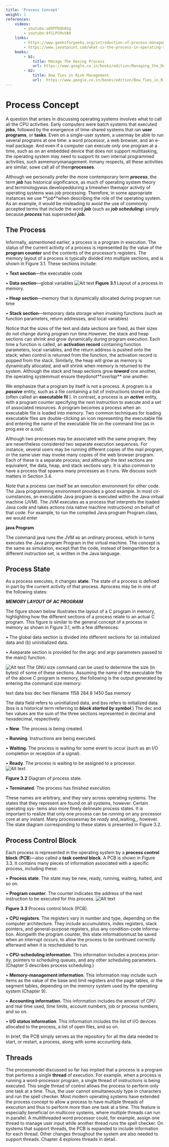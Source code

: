 ```yaml
---
title: 'Process Concept'
weight: 1
references:
    videos:
        - youtube:udOPPbQhASg
        - youtube:8fCLPCMsVA0
    links:
        - https://www.geeksforgeeks.org/introduction-of-process-management/
        - https://www.javatpoint.com/what-is-the-process-in-operating-system
    books:
        - b1:
            title: Manage The Desing Process  
            url: https://www.google.co.in/books/edition/Managing_the_Design_Process_Concept_Deve/gRbmERbvbO4C?hl=en&gbpv=0
        - b2:
            title: Bow Ties in Risk Management 
            url:  https://www.google.co.in/books/edition/Bow_Ties_in_Risk_Management/IMJqDwAAQBAJ?hl=en&gbpv=0
---
```


# Process Concept

A question that arises in discussing operating systems involves what to call all the CPU activities. Early computers were batch systems that executed **jobs**, followed by the emergence of time-shared systems that ran **user programs**, or **tasks**. Even on a single-user system, a usermay be able to run several programs at one time: a word processor, a web browser, and an e-mail package. And even if a computer can execute only one program at a time, such as on an embedded device that does not support multitasking, the operating system may need to support its own internal programmed activities, such asmemorymanagement. Inmany respects, all these activities are similar, sowe call all of them**processes**.

Although we personally prefer the more contemporary term **_process_**, the term **_job_** has historical significance, as much of operating system theory and terminologywas developedduring a timewhen themajor activity of operating systems was job processing. Therefore, in some appropriate instances we use **_job_**when describing the role of the operating system. As an example, it would be misleading to avoid the use of commonly accepted terms that include the word **_job_** (such as **_job scheduling_**) simply because **_process_** has superseded **_job._**

## The Process

Informally, asmentioned earlier, a process is a program in execution. The status of the current activity of a process is represented by the value of the **program counter** and the contents of the processor’s registers. The memory layout of a process is typically divided into multiple sections, and is shown in Figure 3.1. These sections include:

• **Text section**—the executable code

• **Data section**—global variables
![Alt text](image.png)
**Figure 3.1** Layout of a process in memory.  

• **Heap section**—memory that is dynamically allocated during program run time

• **Stack section**—temporary data storage when invoking functions (such as function parameters, return addresses, and local variables)

Notice that the sizes of the text and data sections are fixed, as their sizes do not change during program run time.However, the stack and heap sections can shrink and grow dynamically during program execution. Each time a function is called, an **activation record** containing function parameters, local variables, and the return address is pushed onto the stack; when control is returned from the function, the activation record is popped from the stack. Similarly, the heap will grow as memory is dynamically allocated, and will shrink when memory is returned to the system. Although the stack and heap sections grow **_toward_** one another, the operating systemmust ensure theydonot**_overlap_** one another.

We emphasize that a program by itself is not a process. A program is a **_passive_** entity, such as a file containing a list of instructions stored on disk (often called an **executable fil** ). In contrast, a process is an **_active_** entity, with a program counter specifying the next instruction to execute and a set of associated resources. A program becomes a process when an executable file is loaded into memory. Two common techniques for loading executable files are double-clicking an icon representing the executable file and entering the name of the executable file on the command line (as in prog.exe or a.out).

Although two processes may be associated with the same program, they are nevertheless considered two separate execution sequences. For instance, several users may be running different copies of the mail program, or the same user may invoke many copies of the web browser program. Each of these is a separate process; and although the text sections are equivalent, the data, heap, and stack sections vary. It is also common to have a process that spawns many processes as it runs. We discuss such matters in Section 3.4.

Note that a process can itself be an execution environment for other code. The Java programming environment provides a good example. In most cir- cumstances, an executable Java program is executed within the Java virtual machine (JVM). The JVM executes as a process that interprets the loaded Java code and takes actions (via native machine instructions) on behalf of that code. For example, to run the compiled Java program Program.class, we would enter

**java Program**

The command java runs the JVM as an ordinary process, which in turns executes the Java program Program in the virtual machine. The concept is the same as simulation, except that the code, instead of beingwritten for a different instruction set, is written in the Java language.

## Process State

As a process executes, it changes **state**. The state of a process is defined in part by the current activity of that process. Aprocess may be in one of the following states:  

**_MEMORY LAYOUT OF AC PROGRAM_**

The figure shown below illustrates the layout of a C program in memory, highlighting how the different sections of a process relate to an actual C program. This figure is similar to the general concept of a process in memory as shown in Figure 3.1, with a few differences:

• The global data section is divided into different sections for (a) initialized data and (b) uninitialized data.

• Aseparate section is provided for the argc and argv parameters passed to the main() function.

![Alt text](image-1.png)
The GNU size command can be used to determine the size (in bytes) of some of these sections. Assuming the name of the executable file of the above C program is memory, the following is the output generated by entering the command size memory:

text data bss dec hex filename 1158 284 8 1450 5aa memory

The data field refers to uninitialized data, and bss refers to initialized data. (bss is a historical term referring to **_block started by symbol_**.) The dec and hex values are the sum of the three sections represented in decimal and hexadecimal, respectively.

• **New**. The process is being created.

• **Running**. Instructions are being executed.

• **Waiting**. The process is waiting for some event to occur (such as an I/O completion or reception of a signal).

• **Ready**. The process is waiting to be assigned to a processor.  
![Alt text](image-2.png)

**Figure 3.2** Diagram of process state.

• **Terminated**. The process has finished execution.

These names are arbitrary, and they vary across operating systems. The states that they represent are found on all systems, however. Certain operating sys- tems also more finely delineate process states. It is important to realize that only one process can be _running_ on any processor core at any instant. Many processesmay be _ready_ and_waiting,_ however. The state diagram corresponding to these states is presented in Figure 3.2.

## Process Control Block

Each process is represented in the operating system by a **process control block** (**PCB**)—also called a **task control block**. A PCB is shown in Figure 3.3. It contains many pieces of information associated with a specific process, including these:

• **Process state**. The state may be new, ready, running, waiting, halted, and so on.

• **Program counter**. The counter indicates the address of the next instruction to be executed for this process.
![Alt text](image-3.png)

**Figure 3.3** Process control block (PCB).  

• **CPU registers**. The registers vary in number and type, depending on the computer architecture. They include accumulators, index registers, stack pointers, and general-purpose registers, plus any condition-code informa- tion. Alongwith the program counter, this state informationmust be saved when an interrupt occurs, to allow the process to be continued correctly afterward when it is rescheduled to run.

• **CPU-scheduling information**. This information includes a process prior- ity, pointers to scheduling queues, and any other scheduling parameters. (Chapter 5 describes process scheduling.)

• **Memory-management information**. This information may include such items as the value of the base and limit registers and the page tables, or the segment tables, depending on the memory system used by the operating system (Chapter 9).

• **Accounting information**. This information includes the amount of CPU and real time used, time limits, account numbers, job or process numbers, and so on.

• **I/O status information**. This information includes the list of I/O devices allocated to the process, a list of open files, and so on.

In brief, the PCB simply serves as the repository for all the data needed to start, or restart, a process, along with some accounting data.

## Threads

The processmodel discussed so far has implied that a process is a program that performs a single **thread** of execution. For example, when a process is running a word-processor program, a single thread of instructions is being executed. This single thread of control allows the process to perform only one task at a time. Thus, the user cannot simultaneously type in characters and run the spell checker. Most modern operating systems have extended the process concept to allow a process to have multiple threads of execution and thus to perform more than one task at a time. This feature is especially beneficial on multicore systems, where multiple threads can run in parallel. A multithreaded word processor could, for example, assign one thread to manage user input while another thread runs the spell checker. On systems that support threads, the PCB is expanded to include information for each thread. Other changes throughout the system are also needed to support threads. Chapter 4 explores threads in detail.